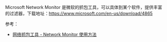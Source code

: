 Microsoft Network Monitor 是微软的抓包工具，可以具体到某个软件，提供丰富的过滤器，下载地址：<https://www.microsoft.com/en-us/download/4865>

参考：

- [网络抓包工具 - Network Monitor 使用方法](https://www.cnblogs.com/developersupport/archive/2013/03/23/networkmonitor.html)
